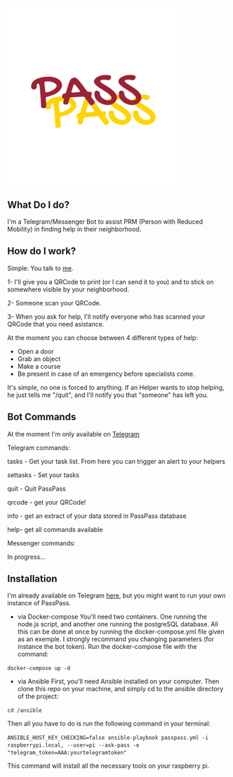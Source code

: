 
<div>
    <img src="storage/images/logo-large.png" width="400">
</div>

## What Do I do?

I'm a Telegram/Messenger Bot to assist PRM (Person with Reduced Mobility) in finding help in their neighborhood.

## How do I work?

Simple: You talk to [me](https://t.me/PassPassBot).

1- I'll give you a QRCode to print (or I can send it to you) and to stick on somewhere visible by your neighborhood.

2- Someone scan your QRCode.

3- When you ask for help, I'll notify everyone who has scanned your QRCode that you need asistance.

At the moment you can choose between 4 different types of help:
- Open a door
- Grab an object
- Make a course
- Be present in case of an emergency before specialists come.

It's simple, no one is forced to anything. If an Helper wants to stop helping, he just tells me "/quit", and I'll notify you that "someone" has left you.

## Bot Commands

At the moment I'm only available on [Telegram](https://telegram.org/)

Telegram commands:

tasks - Get your task list. From here you can trigger an alert to your helpers

settasks - Set your tasks

quit - Quit PassPass

qrcode - get your QRCode!

info - get an extract of your data stored in PassPass database

help- get all commands available

Messenger commands:

In progress...

## Installation

I'm already available on Telegram [here](https://t.me/PassPassBot), but you might want to run your own instance of PassPass.

- via Docker-compose
You'll need two containers. One running the node.js script, and another one running the postgreSQL database.
All this can be done at once by running the docker-compose.yml file given as an exemple. I strongly recommand you changing parameters (for instance the bot token).
Run the docker-compose file with the command:

```docker-compose up -d```

- via Ansible
First, you'll need Ansible installed on your computer. Then clone this repo on your machine, and simply cd to the ansible directory of the project:

```cd /ansible```

Then all you have to do is run the following command in your terminal:

```ANSIBLE_HOST_KEY_CHECKING=false ansible-playbook passpass.yml -i raspberrypi.local, --user=pi --ask-pass -e "telegram_token=AAA:yourtelegramtoken"```

This command will install all the necessary tools on your raspberry pi.